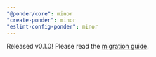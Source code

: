 ```yaml
---
"@ponder/core": minor
"create-ponder": minor
"eslint-config-ponder": minor
---
```


Released v0.1.0! Please read the [migration guide](https://ponder.sh/docs/migration-guide).
